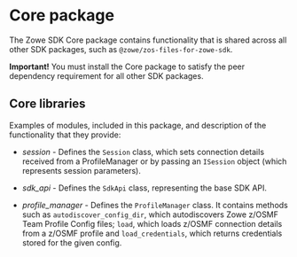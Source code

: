 Core package
============

The Zowe SDK Core package contains functionality that is shared across all other SDK packages, such as `@zowe/zos-files-for-zowe-sdk`.  

<strong>Important!</strong> You must install the Core package to satisfy the peer dependency requirement for all other SDK packages.

Core libraries
------------

Examples of modules, included in this package, and description of the functionality that they provide:

- <em>session</em> - Defines the `Session` class, which sets connection details received from a ProfileManager 
or by passing an `ISession` object (which represents session parameters).
  

- <em>sdk_api</em> - Defines the `SdkApi` class, representing the base SDK API.
  

- <em>profile_manager</em> - Defines the `ProfileManager` class. It contains methods such as `autodiscover_config_dir`,
which autodiscovers Zowe z/OSMF Team Profile Config files; `load`, which loads z/OSMF connection details from a z/OSMF profile and
`load_credentials`, which returns credentials stored for the given config.
